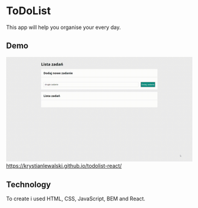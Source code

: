 # ToDoList

This app will help you organise your every day.

## Demo
![show demo](images/demo.gif)
https://krystianlewalski.github.io/todolist-react/

## Technology
To create i used HTML, CSS, JavaScript, BEM and React.
